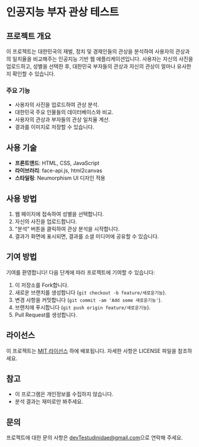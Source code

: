 # 인공지능 부자 관상 테스트

## 프로젝트 개요

이 프로젝트는 대한민국의 재벌, 정치 및 경제인들의 관상을 분석하여 사용자의 관상과의 일치율을 비교해주는 인공지능 기반 웹 애플리케이션입니다.
사용자는 자신의 사진을 업로드하고, 성별을 선택한 후, 대한민국 부자들의 관상과 자신의 관상이 얼마나 유사한지 확인할 수 있습니다.

### 주요 기능

- 사용자의 사진을 업로드하여 관상 분석.
- 대한민국 주요 인물들의 데이터베이스와 비교.
- 사용자의 관상과 부자들의 관상 일치율 계산.
- 결과를 이미지로 저장할 수 있습니다.

## 사용 기술

- **프론트엔드**: HTML, CSS, JavaScript
- **라이브러리**: face-api.js, html2canvas
- **스타일링**: Neumorphism UI 디자인 적용

## 사용 방법

1. 웹 페이지에 접속하여 성별을 선택합니다.
2. 자신의 사진을 업로드합니다.
3. "분석" 버튼을 클릭하여 관상 분석을 시작합니다.
4. 결과가 화면에 표시되면, 결과를 소셜 미디어에 공유할 수 있습니다.

## 기여 방법

기여를 환영합니다! 다음 단계에 따라 프로젝트에 기여할 수 있습니다:

1. 이 저장소를 Fork합니다.
2. 새로운 브랜치를 생성합니다 (`git checkout -b feature/새로운기능`).
3. 변경 사항을 커밋합니다 (`git commit -am 'Add some 새로운기능'`).
4. 브랜치에 푸시합니다 (`git push origin feature/새로운기능`).
5. Pull Request를 생성합니다.

## 라이선스

이 프로젝트는 [MIT 라이선스](https://opensource.org/licenses/MIT) 하에 배포됩니다. 자세한 사항은 LICENSE 파일을 참조하세요.

## 참고

- 이 프로그램은 개인정보를 수집하지 않습니다.
- 분석 결과는 재미로만 봐주세요.

## 문의

프로젝트에 대한 문의 사항은 [devTestudinidae@gmail.com](mailto:devTestudinidae@gmail.com)으로 연락해 주세요.
